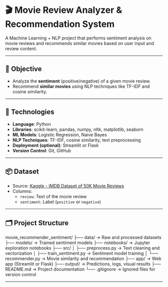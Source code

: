 # 🎬 Movie Review Analyzer & Recommendation System

A Machine Learning + NLP project that performs sentiment analysis on movie reviews and recommends similar movies based on user input and review content.

---

## 🎯 Objective

- Analyze the **sentiment** (positive/negative) of a given movie review.
- Recommend **similar movies** using NLP techniques like TF-IDF and cosine similarity.

---

## 🧠 Technologies

- **Language**: Python
- **Libraries**: scikit-learn, pandas, numpy, nltk, matplotlib, seaborn
- **ML Models**: Logistic Regression, Naive Bayes
- **NLP Techniques**: TF-IDF, cosine similarity, text preprocessing
- **Deployment (optional)**: Streamlit or Flask
- **Version Control**: Git, GitHub

---

## 📦 Dataset

- Source: [Kaggle - IMDB Dataset of 50K Movie Reviews](https://www.kaggle.com/datasets/lakshmi25npathi/imdb-dataset-of-50k-movie-reviews)
- Columns:
  - `review`: Text of the movie review
  - `sentiment`: Label (`positive` or `negative`)

---

## 🗂️ Project Structure

movie_recommender_sentiment/
├── data/ → Raw and processed datasets
├── models/ → Trained sentiment models
├── notebooks/ → Jupyter exploration notebooks
├── src/
│ ├── preprocess.py → Text cleaning and vectorization
│ ├── train_sentiment.py → Sentiment model training
│ └── recommender.py → Movie similarity and recommendation
├── app/ → Web app (Streamlit or Flask)
├── output/ → Predictions, logs, visual results
├── README.md → Project documentation
└── .gitignore → Ignored files for version control


---


